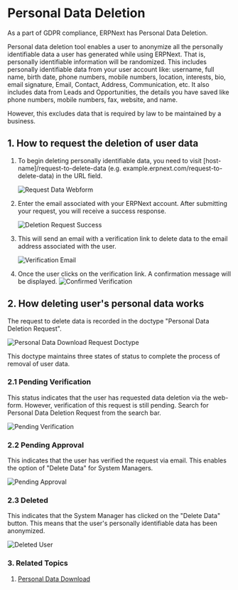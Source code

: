 <!--add breadcrumbs-->

# Personal Data Deletion

As a part of GDPR compliance, ERPNext has Personal Data Deletion.

Personal data deletion tool enables a user to anonymize all the personally identifiable data a user has generated while using ERPNext. That is, personally identifiable information will be randomized. This includes personally identifiable data from your user account like: username, full name, birth date, phone numbers, mobile numbers, location, interests, bio, email signature, Email, Contact, Address, Communication, etc. It also includes data from Leads and Opportunities, the details you have saved like phone numbers, mobile numbers, fax, website, and name.

However, this excludes data that is required by law to be maintained by a business.

## 1. How to request the deletion of user data

1. To begin deleting personally identifiable data, you need to visit [host-name]/request-to-delete-data (e.g. example.erpnext.com/request-to-delete-data) in the URL field.

    <img class="screenshot" alt="Request Data Webform" src="{{docs_base_url}}/v12/assets/img/setup/personal-data-deletion-request/request-to-delete-data-webform.png">

2. Enter the email associated with your ERPNext account. After submitting your request, you will receive a success response.

    <img class="screenshot" alt="Deletion Request Success" src="{{docs_base_url}}/v12/assets/img/setup/personal-data-deletion-request/deletion-request-success.png">

3. This will send an email with a verification link to delete data to the email address associated with the user.

    <img class="screenshot" alt="Verification Email" src="{{docs_base_url}}/v12/assets/img/setup/personal-data-deletion-request/verification-email.png">

4. Once the user clicks on the verification link. A confirmation message will be displayed.
    <img class="screenshot" alt="Confirmed Verification" src="{{docs_base_url}}/v12/assets/img/setup/personal-data-deletion-request/confirmed-verification.png">

## 2. How deleting user's personal data works

The request to delete data is recorded in the doctype "Personal Data Deletion Request".

<img class="screenshot" alt="Personal Data Download Request Doctype" src="{{docs_base_url}}/v12/assets/img/setup/personal-data-deletion-request/personal-data-deletion-request-doctype.png">

This doctype maintains three states of status to complete the process of removal of user data.

### 2.1 Pending Verification
This status indicates that the user has requested data deletion via the web-form. However, verification of this request is still pending. Search for Personal Data Deletion Request from the search bar.

<img class="screenshot" alt="Pending Verification" src="{{docs_base_url}}/v12/assets/img/setup/personal-data-deletion-request/pending-verification.png">

### 2.2 Pending Approval
This indicates that the user has verified the request via email. This enables the option of "Delete Data" for System Managers.

<img class="screenshot" alt="Pending Approval" src="{{docs_base_url}}/v12/assets/img/setup/personal-data-deletion-request/pending-approval.png">

### 2.3 Deleted
This indicates that the System Manager has clicked on the "Delete Data" button. This means that the user's personally identifiable data has been anonymized.

<img class="screenshot" alt="Deleted User" src="{{docs_base_url}}/v12/assets/img/setup/personal-data-deletion-request/deleted-user.png">

### 3. Related Topics
1. [Personal Data Download](/docs/v12/user/manual/en/setting-up/personal-data-download)

